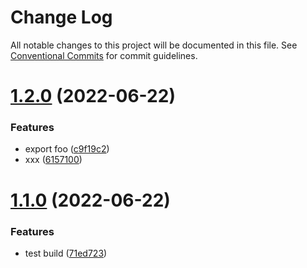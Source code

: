 # Change Log

All notable changes to this project will be documented in this file.
See [Conventional Commits](https://conventionalcommits.org) for commit guidelines.

# [1.2.0](https://github.com/cloverink/sample-lerna/compare/@cloverink/sample-lerna-helloworld@1.1.0...@cloverink/sample-lerna-helloworld@1.2.0) (2022-06-22)


### Features

* export foo ([c9f19c2](https://github.com/cloverink/sample-lerna/commit/c9f19c20b1ed79f052fec5a260b49e993405afdb))
* xxx ([6157100](https://github.com/cloverink/sample-lerna/commit/615710028a1d64c16f6fed6875c41d710d7db4a3))





# [1.1.0](https://github.com/cloverink/sample-lerna/compare/@cloverink/sample-lerna-helloworld@1.0.11...@cloverink/sample-lerna-helloworld@1.1.0) (2022-06-22)


### Features

* test build ([71ed723](https://github.com/cloverink/sample-lerna/commit/71ed72396c168987ec6ba0f98c8b271bd7c86b71))
